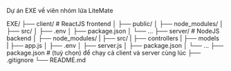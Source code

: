 Dự án EXE về viên nhóm lửa LiteMate


EXE/
├── client/              # ReactJS frontend
│   ├── public/
│   ├── node_modules/
│   ├── src/
│   ├── .env
│   ├── package.json
│   └── ...
├── server/              # NodeJS backend
│   ├── node_modules/
|   ├── src/
|        ├── controllers
|        ├── models  
|        ├── app.js
│   ├── .env
│   ├── server.js
│   ├── package.json
│   └── ...
├── package.json         # (tuỳ chọn) để chạy cả client và server cùng lúc
├── .gitignore
└── README.md